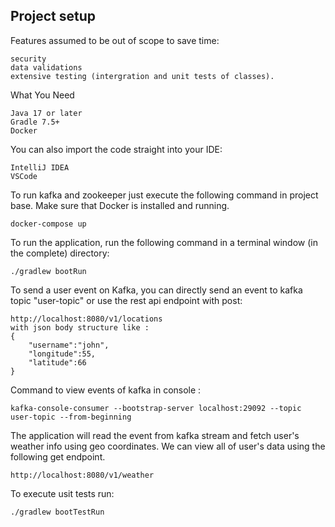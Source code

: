 
## Project setup

Features assumed to be out of scope to save time:
```
security
data validations
extensive testing (intergration and unit tests of classes).
```
What You Need
```
Java 17 or later
Gradle 7.5+ 
Docker
```
You can also import the code straight into your IDE:
```
IntelliJ IDEA
VSCode
```

To run kafka and zookeeper just execute the following command in project base. Make sure that Docker is installed and running.
```
docker-compose up
```

To run the application, run the following command in a terminal window (in the complete) directory:
```
./gradlew bootRun
```

To send a user event on Kafka, you can directly send an event to kafka topic "user-topic" or use the rest api endpoint with post:
```
http://localhost:8080/v1/locations
with json body structure like :
{
	"username":"john",
	"longitude":55,
	"latitude":66
}
```

Command to view events of kafka in console :
```
kafka-console-consumer --bootstrap-server localhost:29092 --topic user-topic --from-beginning
```

The application will read the event from kafka stream and fetch user's weather info using geo coordinates.
We can view all of user's data using the following get endpoint.
```
http://localhost:8080/v1/weather
```

To execute usit tests run:
```
./gradlew bootTestRun
```
